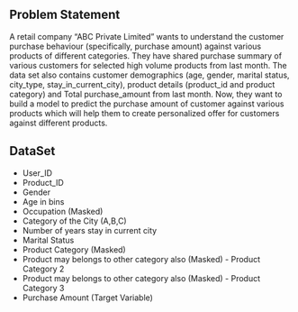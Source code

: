 ## Problem Statement

A retail company “ABC Private Limited” wants to understand the customer purchase behaviour (specifically, purchase amount) against
various products of different categories. They have shared purchase summary of various customers for selected high volume products 
from last month.
The data set also contains customer demographics (age, gender, marital status, city_type, stay_in_current_city), 
product details (product_id and product category) and Total purchase_amount from last month.
Now, they want to build a model to predict the purchase amount of customer against various products which will help them to 
create personalized offer for customers against different products.

## DataSet

* User_ID
* Product_ID
* Gender
* Age in bins
* Occupation (Masked)
* Category of the City (A,B,C)
* Number of years stay in current city
* Marital Status
* Product Category (Masked)
* Product may belongs to other category also (Masked) - Product Category 2
* Product may belongs to other category also (Masked) - Product Category 3
* Purchase Amount (Target Variable)

